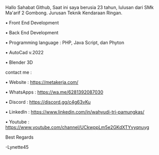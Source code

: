 Hallo Sahabat Github,
Saat ini saya berusia 23 tahun, lulusan dari SMk Ma'arif 2 Gombong. Jurusan Teknik Kendaraan Ringan.

 • Front End Development


 • Back End Development

 
 • Programming language : PHP, Java Script, dan Phyton

 
 • AutoCad v.2022

 
 • Blender 3D

 
contact me :


 • Website   : https://metakerja.com/


 • WhatsApps : https://wa.me/6281392087030


 • Discord : https://discord.gg/c4g63vKu

 
 • LinkedIn  : https://www.linkedin.com/in/wahyudi-tri-pamungkas/

 
 • Youtube   : https://www.youtube.com/channel/UCkwppLm5e2GKdXTYvyqnuyg




Best Regards 
 
 -Lynette45

<!--- lynette45/try-tosca is a ✨ special ✨ repository because its `README.md` --->
